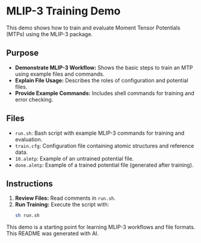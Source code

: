 <!-- This README was in part generated by AI. -->

# MLIP-3 Training Demo

This demo shows how to train and evaluate Moment Tensor Potentials (MTPs) using the MLIP-3 package.

## Purpose

- **Demonstrate MLIP-3 Workflow:** Shows the basic steps to train an MTP using example files and commands.
- **Explain File Usage:** Describes the roles of configuration and potential files.
- **Provide Example Commands:** Includes shell commands for training and error checking.

## Files

- `run.sh`: Bash script with example MLIP-3 commands for training and evaluation.
- `train.cfg`: Configuration file containing atomic structures and reference data.
- `10.almtp`: Example of an untrained potential file.
- `done.almtp`: Example of a trained potential file (generated after training).

## Instructions

1. **Review Files:** Read comments in `run.sh`.
2. **Run Training:** Execute the script with:
   ```sh
   sh run.sh
   ```

This demo is a starting point for learning MLIP-3 workflows and file formats.
This README was generated with AI.
